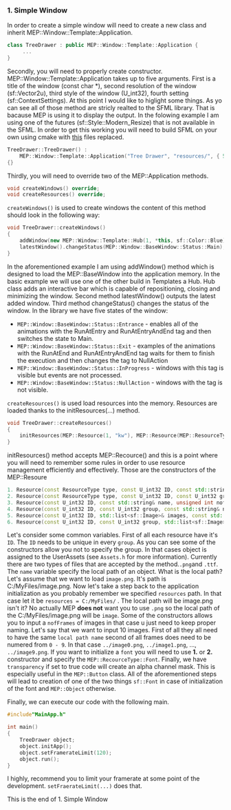 ### 1. Simple Window
In order to create a simple window will need to create a new class and inherit MEP::Window::Template::Application. 
``` cpp
class TreeDrawer : public MEP::Window::Template::Application {
     ...
}
```
Secondly, you will need to properly create constructor. MEP::Window::Template::Application takes up to five arguments.
First is a title of the window (const char *), second resolution of the window (sf::Vector2u), third style of the window (U_int32), fourth setting (sf::ContextSettings). At this point I would like to higlight some things. As yo can see all of those method are stricly realted to the SFML library. That is bacause MEP is using it to display the output. In the folowing example I am using one of the futures (sf::Style::Modern_Resize) that is not available in the SFML. In order to get this working you will need to build SFML on your own using cmake with [this](https://github.com/Middle-Europe-Productions/MEP/tree/master/SFML_2.5.1_Changes) files replaced.
``` cpp
TreeDrawer::TreeDrawer() :
	MEP::Window::Template::Application("Tree Drawer", "resources/", { 500, 500 }, sf::Style::Modern_Resize)
{}
```
Thirdly, you will need to override two of the MEP::Application methods.
```cpp
void createWindows() override;
void createResources() override;
```
```createWindows()``` is used to create windows the content of this method should look in the following way:
``` cpp
void TreeDrawer::createWindows()
{
    addWindow(new MEP::Window::Template::Hub(1, *this, sf::Color::Blue));
    latestWindow().changeStatus(MEP::Window::BaseWindow::Status::Main);
}
```
In the aforementioned example I am using addWindow() method which is designed to load the MEP::BaseWindow into the application memory. In the basic example we will use one of the other build in Templates a Hub. Hub class adds an interactive bar which is capable of repositioning, closing and minimizing the window. Second method latestWindow() outputs the latest added window. Third method changeStatus() changes the status of the window. In the library we have five states of the window:
 - ```MEP::Window::BaseWindow::Status::Entrance``` - enables all of the animations with the RunAtEntry and RunAtEntryAndEnd tag and then switches the state to Main.
- ```MEP::Window::BaseWindow::Status::Exit``` - examples of the animations with the RunAtEnd and RunAtEntryAndEnd tag waits for them to finish the execution and then changes the tag to NullAction
- ```MEP::Window::BaseWindow::Status::InProgress``` - windows with this tag is visible but events are not processed.
- ```MEP::Window::BaseWindow::Status::NullAction``` - windows with the tag is not visible.

```createResources()``` is used load resources into the memory. Resources are loaded thanks to the initResources(...) method.
``` cpp
void TreeDrawer::createResources()
{
    initResources(MEP::Resource(1, "kw"), MEP::Resource(MEP::ResourceType::Font, 1, "Arialn.ttf"));
}
```
initResources() method accepts MEP::Recource() and this is a point where you will need to remember some rules in order to use resource management efficiently and effectively. Those are the constructors of the MEP::Resoure
```cpp
1. Resource(const ResourceType type, const U_int32 ID, const std::string& name, unsigned int nofFrames = 1, bool transparency = false) :
2. Resource(const ResourceType type, const U_int32 ID, const U_int32 group, const std::string& name, unsigned int nofFrames = 1, bool transparency = false) :
3. Resource(const U_int32 ID, const std::string& name, unsigned int nofFrames = 1, bool transparency = false) :
4. Resource(const U_int32 ID, const U_int32 group, const std::string& name, unsigned int nofFrames = 1, bool transparency = false) :
5. Resource(const U_int32 ID, std::list<sf::Image>& images, const std::string& name, bool transparency = false) :
6. Resource(const U_int32 ID, const U_int32 group, std::list<sf::Image>& images, const std::string& name, bool transparency = false) :
```	
Let's consider some common variables. First of all each resource have it's ```ID```. The ```ID``` needs to be unique in every ```group```. As you can see some of the constructors allow you not to specify the group. In that cases object is assigned to the UserAssets (see ```Assets.h``` for more information). Currently there are two types of files that are accepted by the method.```.png```and ```.ttf```. The ```name``` variable specify the local path of an object. What is the local path? Let's assume that we want to load ```image.png```. It's path is C:/MyFiles/image.png. Now let's take a step back to the application initialization as you probably remember we specified ```resources``` path. In that case let it be ```resources = C:/MyFiles/``` . The local path will be image.png isn't it? No actually MEP **does not** want you to use ```.png``` so the local path of the C:/MyFiles/image.png will be ```image```. Some of the constructors allows you to input a ```nofFrames``` of images in that case u just need to keep proper naming. Let's say that we want to input 10 images. First of all they all need to have the same ```local path name``` second of all frames does need to be numered from ```0 - 9```. In that case ```../image0.png```,  ```../image1.png```, ...,  ```../image9.png```. If you want to initialize a ```font``` you will need to use **1.** or **2.** constructor and specify the ```MEP::RecourceType::Font```. Finally, we have ```transparency``` if set to true code will create an alpha channel mask. This is especially useful in the ```MEP::Button``` class. All of the aforementioned steps will lead to creation of one of the two things ```sf::Font``` in case of initialization of the font and ```MEP::Object``` otherwise.

Finally, we can execute our code with the following main.
```cpp
#include"MainApp.h"

int main()
{
	TreeDrawer object;
	object.initApp();
	object.setFramerateLimit(120);
	object.run();
}
```
I highly, recommend you to limit your framerate at some point of the development. ```setFraerateLimit(...)``` does that.

This is the end of 1. Simple Window 